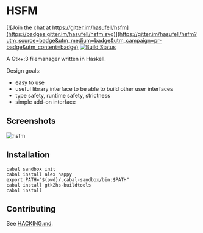 HSFM
====

[![Join the chat at https://gitter.im/hasufell/hsfm](https://badges.gitter.im/hasufell/hsfm.svg)](https://gitter.im/hasufell/hsfm?utm_source=badge&utm_medium=badge&utm_campaign=pr-badge&utm_content=badge)
[![Build Status](https://api.travis-ci.org/hasufell/hsfm.png?branch=master)](http://travis-ci.org/hasufell/hsfm)

A Gtk+:3 filemanager written in Haskell.

Design goals:

- easy to use
- useful library interface to be able to build other user interfaces
- type safety, runtime safety, strictness
- simple add-on interface

Screenshots
-----------

![hsfm](https://cloud.githubusercontent.com/assets/1241845/15807148/fc6238d2-2b55-11e6-9011-16d41c6d9d1a.png "hsfm-gtk")

Installation
------------

```
cabal sandbox init
cabal install alex happy
export PATH="$(pwd)/.cabal-sandbox/bin:$PATH"
cabal install gtk2hs-buildtools
cabal install
```


Contributing
------------

See [HACKING.md](hacking/HACKING.md).
